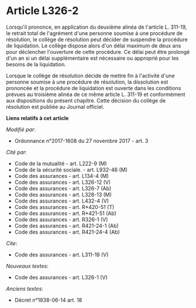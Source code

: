 # Article L326-2

Lorsqu'il prononce, en application du deuxième alinéa de l'article L. 311-19, le retrait total de l'agrément d'une personne
soumise à une procédure de résolution, le collège de résolution peut décider de suspendre la procédure de liquidation. Le
collège dispose alors d'un délai maximum de deux ans pour déclencher l'ouverture de cette procédure. Ce délai peut être
prolongé d'un an si un délai supplémentaire est nécessaire ou approprié pour les besoins de la liquidation. 

Lorsque le collège de résolution décide de mettre fin à l'activité d'une personne soumise à une procédure de résolution, la
dissolution est prononcée et la procédure de liquidation est ouverte dans les conditions prévues au troisième alinéa de ce
même article L. 311-19 et conformément aux dispositions du présent chapitre. Cette décision du collège de résolution est
publiée au Journal officiel.

**Liens relatifs à cet article**

_Modifié par_:

  - Ordonnance n°2017-1608 du 27 novembre 2017 - art. 3

_Cité par_:

  - Code de la mutualité - art. L222-9 (M)
  - Code de la sécurité sociale. - art. L932-46 (M)
  - Code des assurances - art. L134-4 (M)
  - Code des assurances - art. L326-12 (V)
  - Code des assurances - art. L326-7 (Ab)
  - Code des assurances - art. L328-13 (M)
  - Code des assurances - art. L432-4 (V)
  - Code des assurances - art. R*420-51 (T)
  - Code des assurances - art. R*421-51 (Ab)
  - Code des assurances - art. R326-1 (V)
  - Code des assurances - art. R421-24-1 (Ab)
  - Code des assurances - art. R421-24-4 (Ab)

_Cite_:

  - Code des assurances - art. L311-19 (V)

_Nouveaux textes_:

  - Code des assurances - art. L326-1 (V)

_Anciens textes_:

  - Décret n°1938-06-14 art. 18
